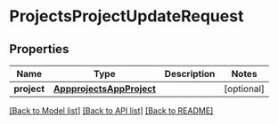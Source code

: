 # ProjectsProjectUpdateRequest

## Properties
Name | Type | Description | Notes
------------ | ------------- | ------------- | -------------
**project** | [**AppprojectsAppProject**](AppprojectsAppProject.md) |  | [optional] 

[[Back to Model list]](../README.md#documentation-for-models) [[Back to API list]](../README.md#documentation-for-api-endpoints) [[Back to README]](../README.md)

